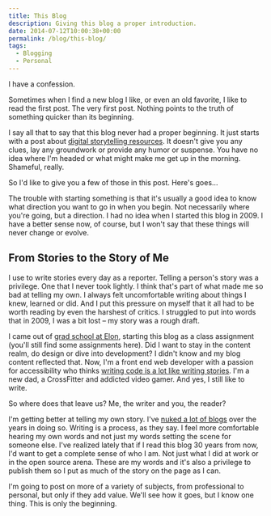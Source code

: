 ```yaml
---
title: This Blog
description: Giving this blog a proper introduction.
date: 2014-07-12T10:00:38+00:00
permalink: /blog/this-blog/
tags:
  - Blogging
  - Personal
---
```


I have a confession.

Sometimes when I find a new blog I like, or even an old favorite, I like to read the first post. The very first post. Nothing points to the truth of something quicker than its beginning.

I say all that to say that this blog never had a proper beginning. It just starts with a post about [digital storytelling resources](/blog/7-amazing-digital-storytelling-sites/). It doesn't give you any clues, lay any groundwork or provide any humor or suspense. You have no idea where I'm headed or what might make me get up in the morning.  Shameful, really.

So I'd like to give you a few of those in this post. Here's goes…

The trouble with starting something is that it's usually a good idea to know what direction you want to go in when you begin. Not necessarily where you're going, but a direction. I had no idea when I started this blog in 2009. I have a better sense now, of course, but I won't say that these things will never change or evolve.

## From Stories to the Story of Me

I use to write stories every day as a reporter. Telling a person's story was a privilege. One that I never took lightly. I think that's part of what made me so bad at telling my own. I always felt uncomfortable writing about things I knew, learned or did. And I put this pressure on myself that it all had to be worth reading by even the harshest of critics. I struggled to put into words that in 2009, I was a bit lost – my story was a rough draft.

I came out of [grad school at Elon](http://www.elon.edu/e-web/academics/communications/interactive_media/), starting this blog as a class assignment (you'll still find some assignments here). Did I want to stay in the content realm, do design or dive into development? I didn't know and my blog content reflected that. Now, I'm a front end web developer with a passion for accessibility who thinks [writing code is a lot like writing stories](/blog/writing-stories-and-code/). I'm a new dad, a CrossFitter and addicted video gamer. And yes, I still like to write.

So where does that leave us? Me, the writer and you, the reader?

I'm getting better at telling my own story. I've [nuked a lot of blogs](/blog/dead-blogs-blogging-and-getting-better/) over the years in doing so. Writing is a process, as they say. I feel more comfortable hearing my own words and not just my words setting the scene for someone else. I've realized lately that if I read this blog 30 years from now, I'd want to get a complete sense of who I am. Not just what I did at work or in the open source arena. These are my words and it's also a privilege to publish them so I put as much of the story on the page as I can.

I'm going to post on more of a variety of subjects, from professional to personal, but only if they add value. We'll see how it goes, but I know one thing. This is only the beginning.
